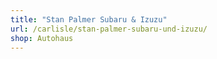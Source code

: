```yaml
---
title: "Stan Palmer Subaru & Izuzu"
url: /carlisle/stan-palmer-subaru-und-izuzu/
shop: Autohaus
---
```

